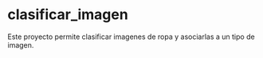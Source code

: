 # clasificar_imagen
Este proyecto permite clasificar imagenes de ropa y asociarlas a un tipo de imagen.
